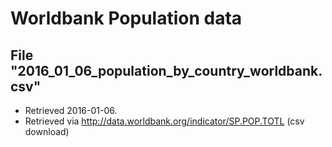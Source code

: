 Worldbank Population data
=========================

File "2016_01_06_population_by_country_worldbank.csv" 
-----------------------------------------------------

* Retrieved 2016-01-06.
* Retrieved via http://data.worldbank.org/indicator/SP.POP.TOTL (csv download)

